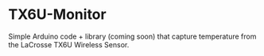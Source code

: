 TX6U-Monitor
============

Simple Arduino code + library (coming soon) that capture temperature from the LaCrosse TX6U Wireless Sensor.
